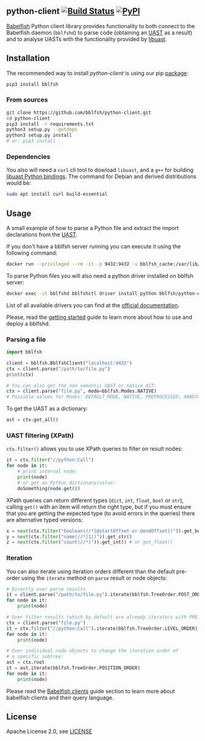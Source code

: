 ## python-client [![Build Status](https://travis-ci.com/bblfsh/python-client.svg?branch=master)](https://travis-ci.com/bblfsh/python-client) [![PyPI](https://img.shields.io/pypi/v/bblfsh.svg)](https://pypi.python.org/pypi/bblfsh)

[Babelfish](https://doc.bblf.sh) Python client library provides functionality to both
connect to the Babelfish daemon (`bblfshd`) to parse code
(obtaining an [UAST](https://doc.bblf.sh/uast/uast-specification.html) as a result)
and to analyse UASTs with the functionality provided by [libuast](https://github.com/bblfsh/libuast).

## Installation

The recommended way to install *python-client* is using our pip [package](https://pypi.python.org/pypi/bblfsh):

```sh
pip3 install bblfsh
```

### From sources

```bash
git clone https://github.com/bblfsh/python-client.git
cd python-client
pip3 install -r requirements.txt
python3 setup.py --getdeps
python3 setup.py install
# or: pip3 install .
```

### Dependencies

You also will need a `curl` cli tool to dowload `libuast`, and a `g++` for building [libuast Python bindings](https://github.com/bblfsh/python-client/blob/c17d9cb6cd3e55ad150bd1d62a1de2e228d7db04/setup.py#L26).
The command for Debian and derived distributions would be:

```bash
sudo apt install curl build-essential
```

## Usage

A small example of how to parse a Python file and extract the import declarations from the [UAST](https://doc.bblf.sh/uast/uast-specification.html).

If you don't have a bblfsh server running you can execute it using the following command:

```sh
docker run --privileged --rm -it -p 9432:9432 -v bblfsh_cache:/var/lib/bblfshd --name bblfshd bblfsh/bblfshd
```

To parse Python files you will also need a python driver installed on bblfsh server:

```sh
docker exec -it bblfshd bblfshctl driver install python bblfsh/python-driver
```

List of all available drivers you can find at the [official documentation](https://doc.bblf.sh/languages.html).


Please, read the [getting started](https://doc.bblf.sh/using-babelfish/getting-started.html) guide to learn more about how to use and deploy a bblfshd.

### Parsing a file

```python
import bblfsh

client = bblfsh.BblfshClient("localhost:9432")
ctx = client.parse("/path/to/file.py")
print(ctx)

# You can also get the non semantic UAST or native AST:
ctx = client.parse("file.py", mode=bblfsh.Modes.NATIVE)
# Possible values for Modes: DEFAULT_MODE, NATIVE, PREPROCESSED, ANNOTATED, SEMANTIC
```

To get the UAST as a dictionary:

```python
ast = ctx.get_all()
```

### UAST filtering (XPath)

`ctx.filter()` allows you to use XPath queries to filter on result nodes:

```python
it = ctx.filter("//python:Call")
for node in it:
    # print internal node:
    print(node)
    # or get as Python dictionary/value:
    doSomething(node.get())
```

XPath queries can return different types (`dict`, `int`, `float`, `bool` or `str`),
calling `get()` with an item will return the right type, but if you must ensure
that you are getting the expected type (to avoid errors in the queries) there
are alternative typed versions:

```python
x = next(ctx.filter("boolean(//*[@startOffset or @endOffset])")).get_bool()
y = next(ctx.filter("name(//*[1])")).get_str()
z = next(ctx.filter("count(//*)")).get_int() # or get_float()
```

### Iteration

You can also iterate using iteration orders different than the
default pre-order using the `iterate` method on `parse` result or node objects:

```python
# Directly over parse results
it = client.parse("/path/to/file.py").iterate(bblfsh.TreeOrder.POST_ORDER)
for node in it:
    print(node)

# Over filter results (which by default are already iterators with PRE_ORDER):
ctx = client.parse("file.py")
it = ctx.filter("//python:Call").iterate(bblfsh.TreeOrder.LEVEL_ORDER)
for node in it:
    print(node)

# Over individual node objects to change the iteration order of
# a specific subtree:
ast = ctx.root
it = ast.iterate(bblfsh.TreeOrder.POSITION_ORDER)
for node in it:
    print(node)
```

Please read the [Babelfish clients](https://doc.bblf.sh/using-babelfish/clients.html)
guide section to learn more about babelfish clients and their query language.

## License

Apache License 2.0, see [LICENSE](LICENSE)
